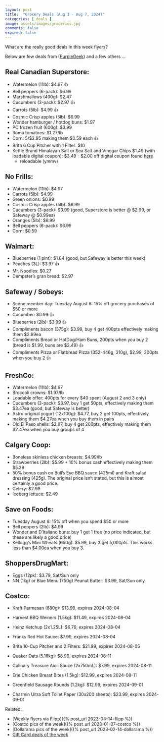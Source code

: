 ```yaml
---
layout: post
title:  "Grocery Deals (Aug 1 - Aug 7, 2024)"
categories: [ deals ]
image: assets/images/groceries.jpg
comments: false
expired: false
---
```


What are the really good deals in this week flyers?

Below are few deals from ([PurpleGeek](https://www.reddit.com/user/PurpleGeek/)) and a few others ...

## Real Canadian Superstore:
- Watermelon (11lb): $4.97 &#128077;
- Bell peppers (6-pack): $6.99
- Marshmallows (400g): $2.47
- Cucumbers (3-pack): $2.97 &#128077;
- Carrots (5lb): $4.99 &#128077;
- Cosmic Crisp apples (5lb): $6.99
- Wonder hamburger / hotdog buns: $1.97
- PC frozen fruit (600g): $3.99
- Roma tomatoes: $1.27/lb
- Corn: 5/$2.95 making them $0.59 each &#128077;
- Brita 6 Cup Pitcher with 1 Filter: $10
- Kettle Brand Himalayan Salt or Sea Salt and Vinegar Chips $1.49 (with loadable digital coupon): $3.49 - $2.00 off digital coupon found [here](https://www.pcoptimum.ca/load?page=RCSSDigitalCouponBoard20220929)
    - reloadable (ymmv)

## No Frills:
- Watermelon (11lb): $4.97
- Carrots (5lb): $4.99 
- Green onions: $0.99 
- Cosmic Crisp apples (5lb): $6.99
- Cucumbers (3-pack): $3.99 (good, Superstore is better @ $2.99, or Safeway @ $0.99ea)
- Oranges (5lb): $6.99
- Bell peppers (6-pack): $6.99
- Corn: $0.59

## Walmart:
- Blueberries (1 pint): $1.84 (good, but Safeway is better this week)
- Peaches (3L): $3.97 &#128077;
- Mr. Noodles: $0.27
- Dempster’s gran bread: $2.97

## Safeway / Sobeys:
- Scene member day: Tuesday August 6: 15% off grocery purchases of $50 or more
- Cucumber: $0.99 &#128077;
- Blueberries (2lb): $3.99 &#128077;
- Compliments bacon (375g): $3.99, buy 4 get 400pts effectively making them $2.99ea
- Compliments Bread or HotDog/Ham Buns, 200pts when you buy 2 (bread is $1.99, buns are $2.49) &#128077;
- Compliments Pizza or Flatbread Pizza (352-446g, 310g), $2.99, 300pts when you buy 2 &#128077;

## FreshCo:
- Watermelon (11lb): $4.97
- Broccoli crowns: $1.97/lb
- Loadable offer: 400pts for every $40 spent (August 2 and 3 only)
- Cucumbers (3-pack): $3.97, buy 1 get 50pts, effectively making them $3.47ea (good, but Safeway is better)
- Astro original yogurt (12x100g): $4.77, buy 2 get 100pts, effectively making them $4.27ea when you buy them in pairs
- Old El Paso shells: $2.97, buy 4 get 200pts, effectively making them $2.47ea when you buy groups of 4

## Calgary Coop:
- Boneless skinless chicken breasts: $4.99/lb
- Strawberries (2lb): $5.99 + 10% bonus cash effectively making them $5.39
- 50% bonus cash on Bull’s Eye BBQ sauce (425ml) and Kraft salad dressing (425g). The original price isn’t stated, but this is almost certainly a good price.
- Celery: $2.99
- Iceberg lettuce: $2.49

## Save on Foods:
- Tuesday August 6: 15% off when you spend $50 or more
- Bell peppers (2lb): $4.99
- Wonder and D’Italiano buns: buy 1 get 1 free (no price indicated, but these are likely a good price)
- Kellogg’s Mini Wheats (650g): $5.99, buy 3 get 5,000pts. This works less than $4.00ea when you buy 3.

## ShoppersDrugMart:
- Eggs (12pk): $3.79, Sat/Sun only
- NN (1kg) or Blue Menu (750g) Peanut Butter: $3.99, Sat/Sun only

## Costco:
- Kraft Parmesan (680g): $13.99, expires 2024-08-04
- Harvest BBQ Weiners (1.5kg): $11.49, expires 2024-08-04
- Heinz Ketchup (2x1.25L): $6.79, expires 2024-08-04
- Franks Red Hot Sauce: $7.99, expires 2024-08-04
- Brita 10-Cup Pitcher and 2 Filters: $21.99, expires 2024-08-05

- Quaker Oats (5.16kg): $8.99, expires 2024-08-11
- Culinary Treasure Aioli Sauce (2x750mL): $7.99, expires 2024-08-11
- Erie Chicken Breast Bites (1.5kg): $12.99, expires 2024-08-11

- Greenfield Sausage Rounds (1.2kg): $12.99, expires 2024-09-01
- Charmin Ultra Soft Toilet Paper (30x200 sheets): $23.99, expires 2024-09-01

Related:
 - [Weekly flyers via Flipp]({% post_url 2023-04-14-flipp %})
 - [Costco pics of the week]({% post_url 2023-01-07-costco %})
 - [Dollarama pics of the week]({% post_url 2023-02-14-dollarama %})
 - [Gift Card deals of the week](https://forums.redflagdeals.com/various-retailers-gift-cards-deals-discounts-2024-2666408)

 